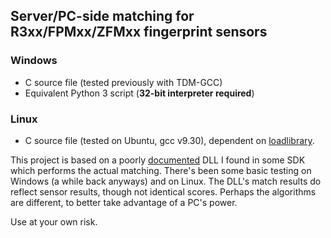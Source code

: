 ﻿## Server/PC-side matching for R3xx/FPMxx/ZFMxx fingerprint sensors

### Windows
- C source file (tested previously with TDM-GCC)
- Equivalent Python 3 script (**32-bit interpreter required**)

### Linux
- C source file (tested on Ubuntu, gcc v9.30), dependent on [loadlibrary](https://github.com/taviso/loadlibrary).

This project is based on a poorly [documented](common/demo-board-api-manual-v23-2.pdf) DLL I found in some SDK which performs the actual matching.
There's been some basic testing on Windows (a while back anyways) and on Linux. The DLL's match results do reflect sensor results, though not identical scores.
Perhaps the algorithms are different, to better take advantage of a PC's power.

Use at your own risk.
